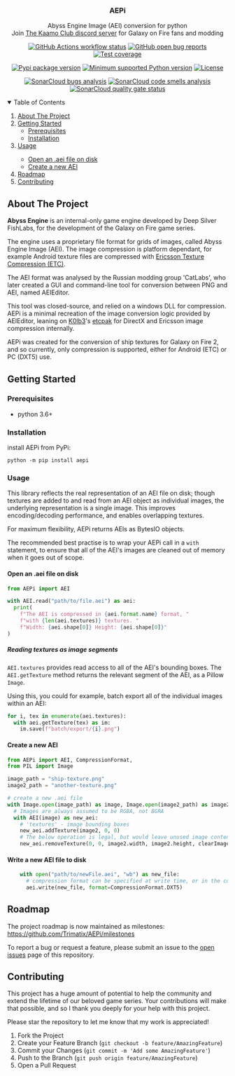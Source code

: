 <h3 align="center">AEPi</h3>
  <p align="center">
    Abyss Engine Image (AEI) conversion for python<br>
    Join <a href='https://discord.gg/Qv8zTur'>The Kaamo Club discord server</a> for Galaxy on Fire fans and modding
  </p>
</div>
<p align="center">
  <a href="https://github.com/Trimatix/AEPi/actions"
    ><img
      src="https://img.shields.io/github/actions/workflow/status/Trimatix/AEPi/testing.yml?branch=main"
      alt="GitHub Actions workflow status"
  /></a>
  <a href="https://github.com/Trimatix/AEPi/projects/1?card_filter_query=label%3Abug"
    ><img
      src="https://img.shields.io/github/issues-search?color=eb4034&label=bug%20reports&query=repo%3ATrimatix%2FAEPi%20is%3Aopen%20label%3Abug"
      alt="GitHub open bug reports"
  /></a>
  <a href="https://github.com/Trimatix/AEPi/actions"
    ><img
      src="https://img.shields.io/endpoint?url=https://gist.githubusercontent.com/Trimatix/2551cac90336c1d1073d8615407cc72d/raw/AEPi__heads_main.json"
      alt="Test coverage"
  /></a>
</p>
<p align="center">
  <a href="https://pypi.org/project/AEPi"
    ><img
      src='https://badgen.net/pypi/v/AEPi/'
      alt="Pypi package version"
  /></a>
  <a href="https://pypi.org/project/AEPi"
    ><img
      src="https://img.shields.io/pypi/pyversions/AEPi.svg"
      alt="Minimum supported Python version"
  /></a>
  <a href="https://github.com/Trimatix/AEPi/blob/master/LICENSE"
    ><img
      src="https://img.shields.io/github/license/Trimatix/AEPi.svg"
      alt="License"
</p>
<p align="center">
  <a href="https://sonarcloud.io/dashboard?id=Trimatix_AEPi"
    ><img
      src="https://sonarcloud.io/api/project_badges/measure?project=Trimatix_AEPi&metric=bugs"
      alt="SonarCloud bugs analysis"
  /></a>
  <a href="https://sonarcloud.io/dashboard?id=Trimatix_AEPi"
    ><img
      src="https://sonarcloud.io/api/project_badges/measure?project=Trimatix_AEPi&metric=code_smells"
      alt="SonarCloud code smells analysis"
  /></a>
  <a href="https://sonarcloud.io/dashboard?id=Trimatix_AEPi"
    ><img
      src="https://sonarcloud.io/api/project_badges/measure?project=Trimatix_AEPi&metric=alert_status"
      alt="SonarCloud quality gate status"
  /></a>
</p>



<!-- TABLE OF CONTENTS -->
<details open>
  <summary>Table of Contents</summary>
  <ol>
    <li>
      <a href="#about-the-project">About The Project</a>
    </li>
    <li>
      <a href="#getting-started">Getting Started</a>
      <ul>
        <li><a href="#prerequisites">Prerequisites</a></li>
        <li><a href="#installation">Installation</a></li>
      </ul>
    </li>
    <li>
      <a href="#usage">Usage</a></li>
      <ul>
        <li><a href="#open-an-aei-file-on-disk">Open an .aei file on disk</a></li>
        <li><a href="#create-a-new-aei">Create a new AEI</a></li>
      </ul>
    <li><a href="#roadmap">Roadmap</a></li>
    <li><a href="#contributing">Contributing</a></li>
  </ol>
</details>



<!-- ABOUT THE PROJECT -->
## About The Project

**Abyss Engine** is an internal-only game engine developed by Deep Silver FishLabs, for the development of the Galaxy on Fire game series.

The engine uses a proprietary file format for grids of images, called Abyss Engine Image (AEI). The image compression is platform dependant, for example Android texture files are compressed with [Ericsson Texture Compression (ETC)](https://github.com/Ericsson/ETCPACK).

The AEI format was analysed by the Russian modding group 'CatLabs', who later created a GUI and command-line tool for conversion between PNG and AEI, named AEIEditor.

This tool was closed-source, and relied on a windows DLL for compression. AEPi is a minimal recreation of the image conversion logic provided by AEIEditor, leaning on [K0lb3](https://github.com/K0lb3)'s [etcpak](https://github.com/K0lb3/etcpak) for DirectX and Ericsson image compression internally.

AEPi was created for the conversion of ship textures for Galaxy on Fire 2, and so currently, only compression is supported, either for Android (ETC) or PC (DXT5) use.


<!-- GETTING STARTED -->
## Getting Started
### Prerequisites

* python 3.6+

### Installation

install AEPi from PyPi:
```
python -m pip install aepi
```

<!-- USAGE EXAMPLES -->
### Usage

This library reflects the real representation of an AEI file on disk; though textures are added to and read from an AEI object as individual images, the underlying representation is a single image. This improves encoding/decoding performance, and enables overlapping textures.

For maximum flexibility, AEPi returns AEIs as BytesIO objects.

The recommended best practise is to wrap your AEPi call in a `with` statement, to ensure that all of the AEI's images are cleaned out of memory when it goes out of scope.

#### Open an .aei file on disk

```py
from AEPi import AEI

with AEI.read("path/to/file.aei") as aei:
  print(
    f"The AEI is compressed in {aei.format.name} format, "
    f"with {len(aei.textures)} textures. "
    f"Width: {aei.shape[0]} Height: {aei.shape[0]}"
)
```

##### Reading textures as image segments

`AEI.textures` provides read access to all of the AEI's bounding boxes. The `AEI.getTexture` method returns the relevant segment of the AEI, as a Pillow `Image`.

Using this, you could for example, batch export all of the individual images within an AEI:

```py
for i, tex in enumerate(aei.textures):
  with aei.getTexture(tex) as im:
    im.save(f"batch/export/{i}.png")
```

#### Create a new AEI

```py
from AEPi import AEI, CompressionFormat,
from PIL import Image

image_path = "ship-texture.png"
image2_path = "another-texture.png"

# create a new .aei file
with Image.open(image_path) as image, Image.open(image2_path) as image2:
  # Images are always assumed to be RGBA, not BGRA
  with AEI(image) as new_aei:
    # 'textures' - image bounding boxes
    new_aei.addTexture(image2, 0, 0)
    # The below operation is legal, but would leave unused image content in the AEI!
    new_aei.removeTexture(0, 0, image2.width, image2.height, clearImage=False)
```

#### Write a new AEI file to disk

```py
    with open("path/to/newFile.aei", "wb") as new_file:
      # compression format can be specified at write time, or in the constructor
      aei.write(new_file, format=CompressionFormat.DXT5)
```

<!-- ROADMAP -->
## Roadmap

The project roadmap is now maintained as milestones: https://github.com/Trimatix/AEPi/milestones

To report a bug or request a feature, please submit an issue to the [open issues](https://github.com/Trimatix/AEPi/issues) page of this repository.


<!-- CONTRIBUTING -->
## Contributing

This project has a huge amount of potential to help the community and extend the lifetime of our beloved game series. Your contributions will make that possible, and so I thank you deeply for your help with this project.

Please star the repository to let me know that my work is appreciated!

1. Fork the Project
2. Create your Feature Branch (`git checkout -b feature/AmazingFeature`)
3. Commit your Changes (`git commit -m 'Add some AmazingFeature'`)
4. Push to the Branch (`git push origin feature/AmazingFeature`)
5. Open a Pull Request
